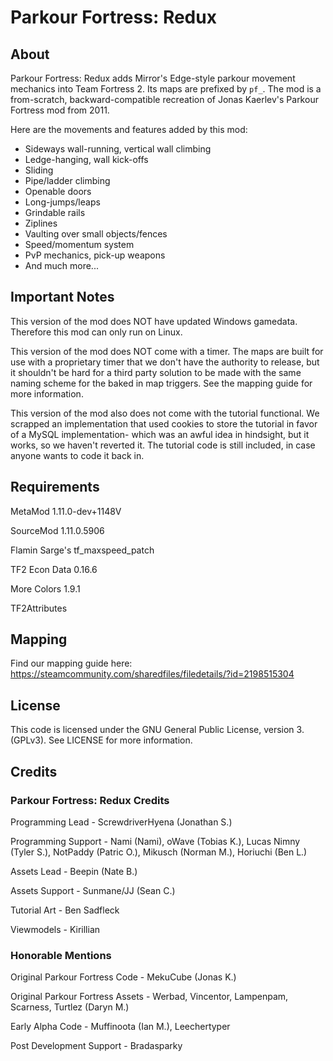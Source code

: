 # Parkour Fortress: Redux

## About
Parkour Fortress: Redux adds Mirror's Edge-style parkour movement mechanics into Team Fortress 2. Its maps are prefixed by `pf_`. The mod is a from-scratch, backward-compatible recreation of Jonas Kaerlev's Parkour Fortress mod from 2011.

Here are the movements and features added by this mod:
- Sideways wall-running, vertical wall climbing
- Ledge-hanging, wall kick-offs
- Sliding
- Pipe/ladder climbing
- Openable doors
- Long-jumps/leaps
- Grindable rails
- Ziplines
- Vaulting over small objects/fences
- Speed/momentum system
- PvP mechanics, pick-up weapons
- And much more...

## Important Notes

This version of the mod does NOT have updated Windows gamedata. Therefore this mod can only run on Linux.

This version of the mod does NOT come with a timer. The maps are built for use with a proprietary timer that we don't have the authority to release, but it shouldn't be hard for a third party solution to be made with the same naming scheme for the baked in map triggers. See the mapping guide for more information.

This version of the mod also does not come with the tutorial functional. We scrapped an implementation that used cookies to store the tutorial in favor of a MySQL implementation- which was an awful idea in hindsight, but it works, so we haven't reverted it. The tutorial code is still included, in case anyone wants to code it back in.

## Requirements

MetaMod 1.11.0-dev+1148V

SourceMod 1.11.0.5906

Flamin Sarge's tf_maxspeed_patch

TF2 Econ Data 0.16.6

More Colors 1.9.1

TF2Attributes

## Mapping

Find our mapping guide here: https://steamcommunity.com/sharedfiles/filedetails/?id=2198515304

## License

This code is licensed under the GNU General Public License, version 3. (GPLv3). See LICENSE for more information.

## Credits

### Parkour Fortress: Redux Credits

Programming Lead - ScrewdriverHyena (Jonathan S.)

Programming Support - Nami (Nami), oWave (Tobias K.), Lucas Nimny (Tyler S.), NotPaddy (Patric O.), Mikusch (Norman M.), Horiuchi (Ben L.)

Assets Lead - Beepin (Nate B.)

Assets Support - Sunmane/JJ (Sean C.)

Tutorial Art - Ben Sadfleck

Viewmodels - Kirillian

### Honorable Mentions

Original Parkour Fortress Code - MekuCube (Jonas K.)

Original Parkour Fortress Assets - Werbad, Vincentor, Lampenpam, Scarness, Turtlez (Daryn M.)

Early Alpha Code - Muffinoota (Ian M.), Leechertyper

Post Development Support - Bradasparky
